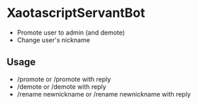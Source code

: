 # XaotascriptServantBot

- Promote user to admin (and demote)
- Change user's nickname

## Usage

- /promote or /promote with reply
- /demote or /demote with reply
- /rename newnickname or /rename newnickname with reply
